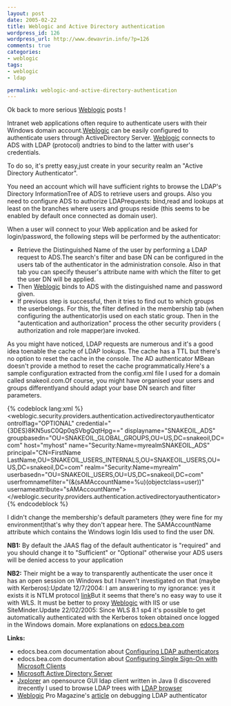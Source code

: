 ```yaml
--- 
layout: post
date: 2005-02-22
title: Weblogic and Active Directory authentication
wordpress_id: 126
wordpress_url: http://www.dewavrin.info/?p=126
comments: true
categories: 
- weblogic
tags:
- weblogic
- ldap

permalink: weblogic-and-active-directory-authentication
---
```

Ok back to more serious [Weblogic](http://edocs.bea.com/wls/docs81/notes/issues.html "Known issues") posts !

Intranet web applications often require to authenticate users with their Windows domain account.[Weblogic](http://edocs.bea.com/wls/docs81/notes/issues.html "Known issues") can be easily configured to authenticate users through ActiveDirectory Server. [Weblogic](http://edocs.bea.com/wls/docs81/notes/issues.html "Known issues") connects to ADS with LDAP (protocol) andtries to bind to the latter with user's credentials.

To do so, it's pretty easy,just create in your security realm an "Active Directory Authenticator".

You need an account which will have sufficient rights to browse the LDAP's Directory InformationTree of ADS to retrieve users and groups. Also you need to configure ADS to authorize LDAPrequests: bind,read and lookups at least on the branches where users and groups reside (this seems to be enabled by default once connected as domain user).

When a user will connect to your Web application and be asked for login/password, the following steps will be performed by the authenticator:
- Retrieve the Distinguished Name of the user by performing a LDAP request to ADS.The search's filter and base DN can be configured in the users tab of the authenticator in the administration console. Also in that tab you can specify theuser's attribute name with which the filter to get the user DN will be applied.
- Then [Weblogic](http://edocs.bea.com/wls/docs81/notes/issues.html "Known issues") binds to ADS with the distinguished name and password given.
- If previous step is successful, then it tries to find out to which groups the userbelongs. For this, the filter defined in the membership tab (when configuring the authenticator)is used on each static group. Then in the "autentication and authorization" process the other security providers ( authorization and role mapper)are invoked.

As you might have noticed, LDAP requests are numerous and it's a good idea toenable the cache of LDAP lookups. The cache has a TTL but there's no option to reset the cache in the console. The AD authenticator MBean doesn't provide a method to reset the cache programmatically.Here's a sample configuration extracted from the config.xml file I used for a domain called snakeoil.com.Of course, you might have organised your users and groups differentlyand should adapt your base DN search and filter parameters.

{% codeblock lang:xml %}
<weblogic.security.providers.authentication.activedirectoryauthenticator 
ontrolflag="OPTIONAL" credential="{3DES}8KN5usC0Qp0qSVbgQqtHpg==" displayname="SNAKEOIL_ADS" 
groupbasedn="OU=SNAKEOIL_GLOBAL_GROUPS,OU=US,DC=snakeoil,DC=com" host="myhost" 
name="Security:Name=myrealmSNAKEOIL_ADS" principal="CN=FirstName 
LastName,OU=SNAKEOIL_USERS_INTERNALS,OU=SNAKEOIL_USERS,OU=US,DC=snakeoil,DC=com" realm="Security:Name=myrealm" 
userbasedn="OU=SNAKEOIL_USERS,OU=US,DC=snakeoil,DC=com" 
userfromnamefilter="(&amp;(sAMAccountName=%u)(objectclass=user))" 
usernameattribute="sAMAccountName">
</weblogic.security.providers.authentication.activedirectoryauthenticator>
{% endcodeblock %}

I didn't change the membership's default parameters (they were fine for my environment)that's why they don't appear here. The  SAMAccountName attribute which contains the Windows login Idis used to find the user DN.

**NB1:**
By default the JAAS flag of the default authenticator is "required" and you should change it to "Sufficient" or "Optional" otherwise your ADS users will be denied access to your application

**NB2:**
Their might be a way to transparently authenticate the user once it has an open session on Windows but I haven't investigated on that (maybe with Kerberos):Update 12/7/2004: I am answering to my ignorance: yes it exists it is NTLM protocol [link](http://www.luigidragone.com/networking/ntlm.html)But it seems that there's no easy way to use it with WLS. It must be better to proxy [Weblogic](http://edocs.bea.com/wls/docs81/notes/issues.html "Known issues") with IIS or use SiteMinder.Update 22/02/2005: Since WLS 8.1 sp4 it's possible to get automatically authenticated with the Kerberos token obtained once logged in the Windows domain. More explanations on [edocs.bea.com](e-docs.bea.com/wls/docs81/secmanage/sso.html)

**Links:**
- edocs.bea.com documentation about [Configuring LDAP authenticators](http://e-docs.bea.com/wls/docs81/secmanage/providers.html#1172008)
- edocs.bea.com documentation about [Configuring Single Sign-On with Microsoft Clients](e-docs.bea.com/wls/docs81/secmanage/sso.html)
- [Microsoft Active Directory Server](http://www.microsoft.com/windowsserver2003/technologies/directory/activedirectory/default.mspx)
- [Jxplorer](http://pegacat.com/jxplorer/) an opensource GUI ldap client written in Java (I discovered itrecently I used to browse LDAP trees with [LDAP browser](http://www-unix.mcs.anl.gov/~gawor/ldap/)
- [Weblogic](http://edocs.bea.com/wls/docs81/notes/issues.html "Known issues") Pro Magazine's [article](http://www.ftponline.com/weblogicpro/2004_09/magazine/columns/troubleshootersdiary/default_pf.aspx) on debugging LDAP authenticator
